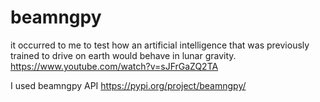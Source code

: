 # beamngpy
it occurred to me to test how an artificial intelligence that was previously trained to drive on earth would behave in lunar gravity.
https://www.youtube.com/watch?v=sJFrGaZQ2TA

I used beamngpy API https://pypi.org/project/beamngpy/
